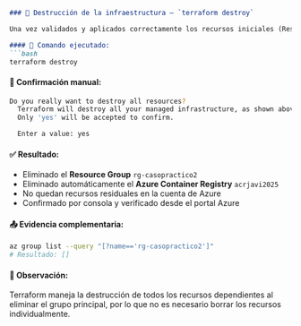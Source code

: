 ```markdown
### 🧹 Destrucción de la infraestructura – `terraform destroy`

Una vez validados y aplicados correctamente los recursos iniciales (Resource Group y Azure Container Registry), se procedió a su eliminación para evitar consumo innecesario del crédito de estudiante de Azure.

#### 🔧 Comando ejecutado:
```bash
terraform destroy
```

#### 🛑 Confirmación manual:
```bash
Do you really want to destroy all resources?
  Terraform will destroy all your managed infrastructure, as shown above.
  Only 'yes' will be accepted to confirm.

  Enter a value: yes
```

#### ✅ Resultado:
- Eliminado el **Resource Group** `rg-casopractico2`
- Eliminado automáticamente el **Azure Container Registry** `acrjavi2025`
- No quedan recursos residuales en la cuenta de Azure
- Confirmado por consola y verificado desde el portal Azure

#### 📤 Evidencia complementaria:
```bash
az group list --query "[?name=='rg-casopractico2']"
# Resultado: []
```

#### 🧠 Observación:
Terraform maneja la destrucción de todos los recursos dependientes al eliminar el grupo principal, por lo que no es necesario borrar los recursos individualmente.
```
